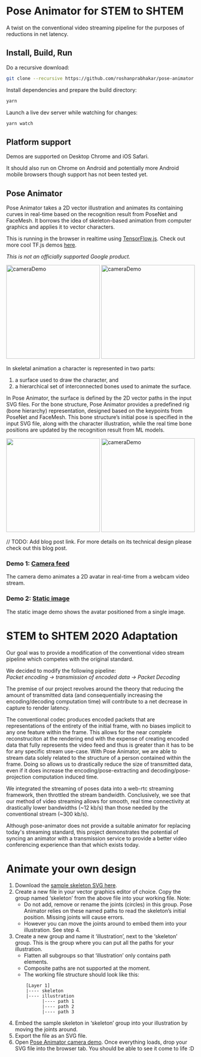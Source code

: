 # Pose Animator for STEM to SHTEM

A twist on the conventional video streaming pipeline for the purposes of reductions in net latency. 

## Install, Build, Run

Do a recursive download:
```sh
git clone --recursive https://github.com/roshanprabhakar/pose-animator
```

Install dependencies and prepare the build directory:

```sh
yarn
```

Launch a live dev server while watching for changes:

```sh
yarn watch
```

## Platform support

Demos are supported on Desktop Chrome and iOS Safari.

It should also run on Chrome on Android and potentially more Android mobile browsers though support has not been tested yet.


## Pose Animator

Pose Animator takes a 2D vector illustration and animates its containing curves in real-time based on the recognition result from PoseNet and FaceMesh. It borrows the idea of skeleton-based animation from computer graphics and applies it to vector characters.

This is running in the browser in realtime using [TensorFlow.js](https://www.tensorflow.org/js). Check out more cool TF.js demos [here](https://www.tensorflow.org/js/demos).

*This is not an officially supported Google product.*

<img src="/resources/gifs/avatar-new-1.gif?raw=true" alt="cameraDemo" style="width: 250px;"/>
<img src="/resources/gifs/avatar-new-full-body.gif?raw=true" alt="cameraDemo" style="width: 250px;"/>

In skeletal animation a character is represented in two parts:
1. a surface used to draw the character, and 
1. a hierarchical set of interconnected bones used to animate the surface. 

In Pose Animator, the surface is defined by the 2D vector paths in the input SVG files. For the bone structure, Pose Animator provides a predefined rig (bone hierarchy) representation, designed based on the keypoints from PoseNet and FaceMesh. This bone structure’s initial pose is specified in the input SVG file, along with the character illustration, while the real time bone positions are updated by the recognition result from ML models.

<img src="https://firebasestorage.googleapis.com/v0/b/pose-animator-demo.appspot.com/o/ml-keypoints.png?alt=media" style="width:250px;"/>

<img src="/resources/gifs/avatar-new-bezier-1.gif?raw=true" alt="cameraDemo" style="width: 250px;"/>

// TODO: Add blog post link.
For more details on its technical design please check out this blog post.

### Demo 1: [Camera feed](https://pose-animator-demo.firebaseapp.com/camera.html)

The camera demo animates a 2D avatar in real-time from a webcam video stream.


### Demo 2: [Static image](https://pose-animator-demo.firebaseapp.com/static_image.html)

The static image demo shows the avatar positioned from a single image.

# STEM to SHTEM 2020 Adaptation

Our goal was to provide a modification of the conventional video stream pipeline which competes with the original standard. <br>

We decided to modify the following pipeline: <br>
*Packet encoding &#8594; transmission of encoded data &#8594; Packet Decoding*

The premise of our project revolves around the theory that reducing the amount of transmitted data (and consequentially increasing the encoding/decoding computation time) will contribute to a net decrease in capture to render latency.

The conventional codec produces encoded packets that are representations of the entirety of the initial frame, with no biases implicit to any one feature within the frame. This allows for the near complete reconstruciton at the rendering end with the expense of creating encoded data that fully represents the video feed and thus is greater than it has to be for any specific stream use-case. With Pose Animator, we are able to stream data solely related to the structure of a person contained within the frame. Doing so allows us to drastically reduce the size of transmitted data, even if it does increase the encoding/pose-extracting and decoding/pose-projection computation induced time. 

We integrated the streaming of poses data into a web-rtc streaming framework, then throttled the stream bandwidth. Conclusively, we see that our method of video streaming allows for smooth, real time connectivity at drastically lower bandwidths (~12 kb/s) than those needed by the conventional stream (~300 kb/s). 

Although pose-animator does not provide a suitable animator for replacing today's streaming standard, this project demonstrates the potential of syncing an animator with a transmission service to provide a better video conferencing experience than that which exists today. 

# Animate your own design

1. Download the [sample skeleton SVG here](/resources/samples/skeleton.svg).
1. Create a new file in your vector graphics editor of choice. Copy the group named ‘skeleton’ from the above file into your working file. Note: 
	* Do not add, remove or rename the joints (circles) in this group. Pose Animator relies on these named paths to read the skeleton’s initial position. Missing joints will cause errors.
	* However you can move the joints around to embed them into your illustration. See step 4.
1. Create a new group and name it ‘illustration’, next to the ‘skeleton’ group. This is the group where you can put all the paths for your illustration.
    * Flatten all subgroups so that ‘illustration’ only contains path elements.
    * Composite paths are not supported at the moment.
    * The working file structure should look like this:
	```
        [Layer 1]
        |---- skeleton
        |---- illustration
              |---- path 1
              |---- path 2
              |---- path 3
	```
1. Embed the sample skeleton in ‘skeleton’ group into your illustration by moving the joints around.
1. Export the file as an SVG file.
1. Open [Pose Animator camera demo](https://pose-animator-demo.firebaseapp.com/camera.html). Once everything loads, drop your SVG file into the browser tab. You should be able to see it come to life :D
